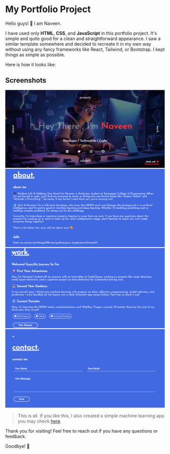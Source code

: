 # My Portfolio Project

Hello guys! 👋 I am Naveen.

I have used only **HTML**, **CSS**, and **JavaScript** in this portfolio project. It's simple and quite good for a clean and straightforward appearance. I saw a similar template somewhere and decided to recreate it in my own way without using any fancy frameworks like React, Tailwind, or Bootstrap. I kept things as simple as possible.

Here is how it looks like:

## Screenshots

![Screenshot 1](Screenshots/Home.png)
![Screenshot 2](Screenshots/About.png)
![Screenshot 3](Screenshots/Work.png)
![Screenshot 4](Screenshots/Contact.png)

> This is all. If you like this, I also created a simple machine learning app you may check [here](https://github.com/naveencreation/Streamlit_MachinaMind).

Thank you for visiting! Feel free to reach out if you have any questions or feedback.

Goodbye! 👋
